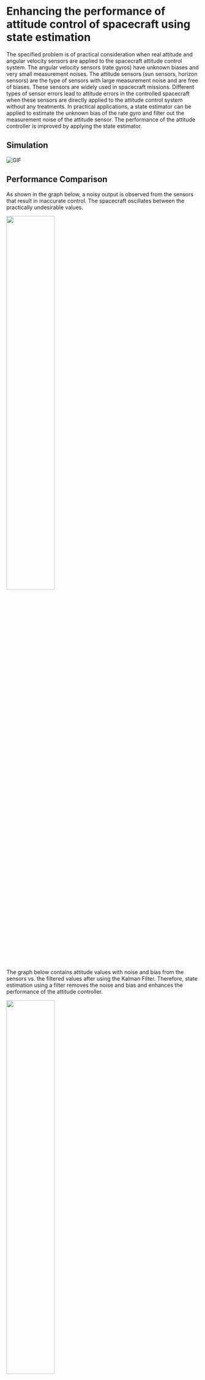 # Enhancing the performance of attitude control of spacecraft using state estimation
The specified problem is of practical consideration when real attitude and angular
velocity sensors are applied to the spacecraft attitude control system. The angular
velocity sensors (rate gyros) have unknown biases and very small measurement noises.
The attitude sensors (sun sensors, horizon sensors) are the type of sensors with
large measurement noise and are free of biases. These sensors are widely used in
spacecraft missions. Different types of sensor errors lead to attitude errors in the
controlled spacecraft when these sensors are directly applied to the attitude control
system without any treatments. In practical applications, a state estimator can be applied to estimate the unknown bias of the rate gyro and filter out the
measurement noise of the attitude sensor. The performance of the attitude controller is improved by applying the state estimator.

## Simulation
![GIF](https://user-images.githubusercontent.com/64770588/216806338-61281669-eb98-45e8-a3c4-0dc38dd1e8ab.gif)
## Performance Comparison
As shown in the graph below, a noisy output is observed from the sensors
that result in inaccurate control. The spacecraft oscillates between the practically
undesirable values.

<img src="https://user-images.githubusercontent.com/64770588/216806599-29e8bfa2-6ade-4ea3-8401-e87c64274282.png" width=50% height=50%>

The graph below contains attitude values with noise and bias from the sensors vs. the
filtered values after using the Kalman Filter. Therefore, state estimation using a filter
removes the noise and bias and enhances the performance of the attitude controller.

<img src="https://user-images.githubusercontent.com/64770588/216806631-674de9d4-95ee-4d53-b59b-3fddca01a737.png" width=50% height=50%>
